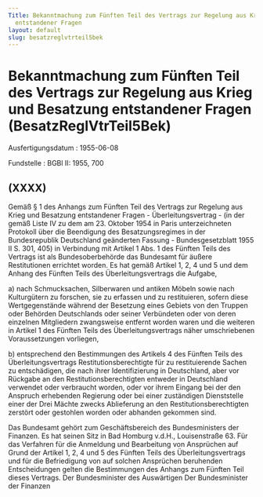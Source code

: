```yaml
---
Title: Bekanntmachung zum Fünften Teil des Vertrags zur Regelung aus Krieg und Besatzung
  entstandener Fragen
layout: default
slug: besatzreglvtrteil5bek
---
```


# Bekanntmachung zum Fünften Teil des Vertrags zur Regelung aus Krieg und Besatzung entstandener Fragen (BesatzReglVtrTeil5Bek)

Ausfertigungsdatum
:   1955-06-08

Fundstelle
:   BGBl II: 1955, 700



## (XXXX)

Gemäß § 1 des Anhangs zum Fünften Teil des Vertrags zur Regelung aus
Krieg und Besatzung entstandener Fragen - Überleitungsvertrag - (in
der gemäß Liste IV zu dem am 23. Oktober 1954 in Paris unterzeichneten
Protokoll über die Beendigung des Besatzungsregimes in der
Bundesrepublik Deutschland geänderten Fassung - Bundesgesetzblatt 1955
II S. 301, 405) in Verbindung mit Artikel 1 Abs. 1 des Fünften Teils
des Vertrags ist als Bundesoberbehörde das Bundesamt für äußere
Restitutionen errichtet worden. Es hat gemäß Artikel 1, 2, 4 und 5 und
dem Anhang des Fünften Teils des Überleitungsvertrags die Aufgabe,

a)  nach Schmucksachen, Silberwaren und antiken Möbeln sowie nach
    Kulturgütern zu forschen, sie zu erfassen und zu restituieren, sofern
    diese Wertgegenstände während der Besetzung eines Gebiets von den
    Truppen oder Behörden Deutschlands oder seiner Verbündeten oder von
    deren einzelnen Mitgliedern zwangsweise entfernt worden waren und die
    weiteren in Artikel 1 des Fünften Teils des Überleitungsvertrags näher
    umschriebenen Voraussetzungen vorliegen,


b)  entsprechend den Bestimmungen des Artikels 4 des Fünften Teils des
    Überleitungsvertrags Restitutionsberechtigte für zu restituierende
    Sachen zu entschädigen, die nach ihrer Identifizierung in Deutschland,
    aber vor Rückgabe an den Restitutionsberechtigten entweder in
    Deutschland verwendet oder verbraucht worden, oder vor ihrem Eingang
    bei der den Anspruch erhebenden Regierung oder bei einer zuständigen
    Dienststelle einer der Drei Mächte zwecks Ablieferung an den
    Restitutionsberechtigten zerstört oder gestohlen worden oder abhanden
    gekommen sind.




Das Bundesamt gehört zum Geschäftsbereich des Bundesministers der
Finanzen. Es hat seinen Sitz in
Bad Homburg v.d.H., Louisenstraße 63.              Für das Verfahren
für die Anmeldung und Bearbeitung von Ansprüchen auf Grund der Artikel
1, 2, 4 und 5 des Fünften Teils des Überleitungsvertrags und für die
Befriedigung von auf solchen Ansprüchen beruhenden Entscheidungen
gelten die Bestimmungen des Anhangs zum Fünften Teil dieses Vertrags.
Der Bundesminister des Auswärtigen
Der Bundesminister der Finanzen


